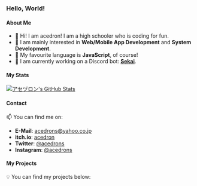 ### Hello, World!

#### About Me

- 👋 Hi! I am acedron! I am a high schooler who is coding for fun.
- 🧠 I am mainly interested in **Web/Mobile App Development** and **System Development**.
- 💖 My favourite language is **JavaScript**, of course!
- 🔧 I am currently working on a Discord bot: **[Sekai](https://acedron.github.io/projects/sekai)**.

#### My Stats

[![アセヅロン's GitHub Stats](https://github-readme-stats.vercel.app/api?username=acedron&show_icons=true&theme=gruvbox)](https://github.com/anuraghazra/github-readme-stats)

#### Contact

  📫 You can find me on:

- **E-Mail**: [acedrons@yahoo.co.jp](mailto:acedrons@yahoo.co.jp)
- **itch.io**: [acedron](https://acedrons.itch.io)
- **Twitter**: [@acedrons](https://twitter.com/acedrons)
- **Instagram**: [@acedrons](https://www.instagram.com/acedrons)

#### My Projects

  💡 You can find my projects below:
